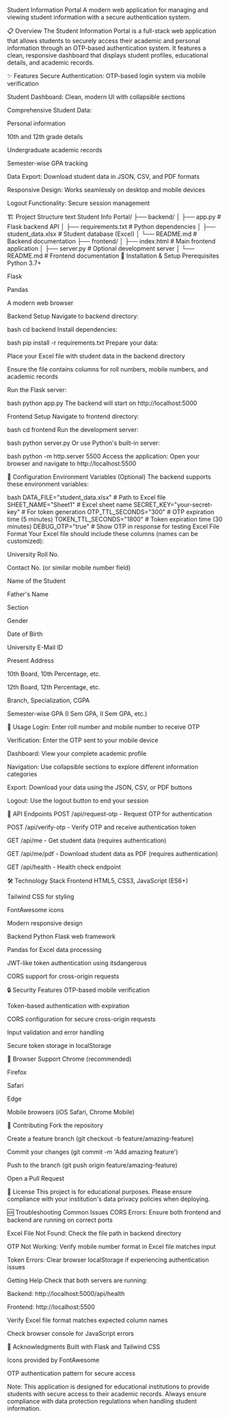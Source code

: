 Student Information Portal
A modern web application for managing and viewing student information with a secure authentication system.

📋 Overview
The Student Information Portal is a full-stack web application that allows students to securely access their academic and personal information through an OTP-based authentication system. It features a clean, responsive dashboard that displays student profiles, educational details, and academic records.

✨ Features
Secure Authentication: OTP-based login system via mobile verification

Student Dashboard: Clean, modern UI with collapsible sections

Comprehensive Student Data:

Personal information

10th and 12th grade details

Undergraduate academic records

Semester-wise GPA tracking

Data Export: Download student data in JSON, CSV, and PDF formats

Responsive Design: Works seamlessly on desktop and mobile devices

Logout Functionality: Secure session management

🏗️ Project Structure
text
Student Info Portal/
├── backend/
│   ├── app.py              # Flask backend API
│   ├── requirements.txt    # Python dependencies
│   ├── student_data.xlsx   # Student database (Excel)
│   └── README.md           # Backend documentation
├── frontend/
│   ├── index.html          # Main frontend application
│   ├── server.py           # Optional development server
│   └── README.md           # Frontend documentation
🚀 Installation & Setup
Prerequisites
Python 3.7+

Flask

Pandas

A modern web browser

Backend Setup
Navigate to backend directory:

bash
cd backend
Install dependencies:

bash
pip install -r requirements.txt
Prepare your data:

Place your Excel file with student data in the backend directory

Ensure the file contains columns for roll numbers, mobile numbers, and academic records

Run the Flask server:

bash
python app.py
The backend will start on http://localhost:5000

Frontend Setup
Navigate to frontend directory:

bash
cd frontend
Run the development server:

bash
python server.py
Or use Python's built-in server:

bash
python -m http.server 5500
Access the application:
Open your browser and navigate to http://localhost:5500

🔧 Configuration
Environment Variables (Optional)
The backend supports these environment variables:

bash
DATA_FILE="student_data.xlsx"           # Path to Excel file
SHEET_NAME="Sheet1"                     # Excel sheet name
SECRET_KEY="your-secret-key"            # For token generation
OTP_TTL_SECONDS="300"                   # OTP expiration time (5 minutes)
TOKEN_TTL_SECONDS="1800"                # Token expiration time (30 minutes)
DEBUG_OTP="true"                        # Show OTP in response for testing
Excel File Format
Your Excel file should include these columns (names can be customized):

University Roll No.

Contact No. (or similar mobile number field)

Name of the Student

Father's Name

Section

Gender

Date of Birth

University E-Mail ID

Present Address

10th Board, 10th Percentage, etc.

12th Board, 12th Percentage, etc.

Branch, Specialization, CGPA

Semester-wise GPA (I Sem GPA, II Sem GPA, etc.)

🎯 Usage
Login: Enter roll number and mobile number to receive OTP

Verification: Enter the OTP sent to your mobile device

Dashboard: View your complete academic profile

Navigation: Use collapsible sections to explore different information categories

Export: Download your data using the JSON, CSV, or PDF buttons

Logout: Use the logout button to end your session

🔌 API Endpoints
POST /api/request-otp - Request OTP for authentication

POST /api/verify-otp - Verify OTP and receive authentication token

GET /api/me - Get student data (requires authentication)

GET /api/me/pdf - Download student data as PDF (requires authentication)

GET /api/health - Health check endpoint

🛠️ Technology Stack
Frontend
HTML5, CSS3, JavaScript (ES6+)

Tailwind CSS for styling

FontAwesome icons

Modern responsive design

Backend
Python Flask web framework

Pandas for Excel data processing

JWT-like token authentication using itsdangerous

CORS support for cross-origin requests

🔒 Security Features
OTP-based mobile verification

Token-based authentication with expiration

CORS configuration for secure cross-origin requests

Input validation and error handling

Secure token storage in localStorage

📱 Browser Support
Chrome (recommended)

Firefox

Safari

Edge

Mobile browsers (iOS Safari, Chrome Mobile)

🤝 Contributing
Fork the repository

Create a feature branch (git checkout -b feature/amazing-feature)

Commit your changes (git commit -m 'Add amazing feature')

Push to the branch (git push origin feature/amazing-feature)

Open a Pull Request

📄 License
This project is for educational purposes. Please ensure compliance with your institution's data privacy policies when deploying.

🆘 Troubleshooting
Common Issues
CORS Errors: Ensure both frontend and backend are running on correct ports

Excel File Not Found: Check the file path in backend directory

OTP Not Working: Verify mobile number format in Excel file matches input

Token Errors: Clear browser localStorage if experiencing authentication issues

Getting Help
Check that both servers are running:

Backend: http://localhost:5000/api/health

Frontend: http://localhost:5500

Verify Excel file format matches expected column names

Check browser console for JavaScript errors

🙏 Acknowledgments
Built with Flask and Tailwind CSS

Icons provided by FontAwesome

OTP authentication pattern for secure access

Note: This application is designed for educational institutions to provide students with secure access to their academic records. Always ensure compliance with data protection regulations when handling student information.
